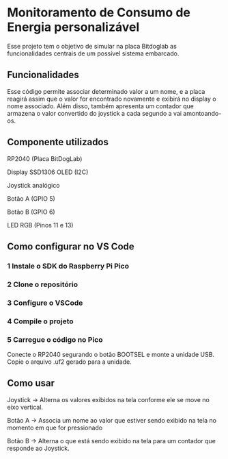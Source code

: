 # Monitoramento de Consumo de Energia personalizável
Esse projeto tem o objetivo de simular na placa Bitdoglab as funcionalidades centrais de um possível sistema embarcado.

## Funcionalidades
Esse código permite associar determinado valor a um nome, e a placa reagirá assim que o valor for encontrado novamente e exibirá no display o nome associado. Além disso, também apresenta um contador que armazena o valor convertido do joystick a cada segundo a vai amontoando-os.

## Componente utilizados
RP2040 (Placa BitDogLab)

Display SSD1306 OLED (I2C)

Joystick analógico

Botão A (GPIO 5)

Botão B (GPIO 6)

LED RGB (Pinos 11 e 13)

## Como configurar no VS Code
### 1 Instale o SDK do Raspberry Pi Pico

### 2 Clone o repositório

### 3 Configure o VSCode

### 4 Compile o projeto

### 5 Carregue o código no Pico
Conecte o RP2040 segurando o botão BOOTSEL e monte a unidade USB.
Copie o arquivo .uf2 gerado para a unidade.

## Como usar
Joystick -> Alterna os valores exibidos na tela conforme ele se move no eixo vertical.

Botão A -> Associa um nome ao valor que estiver sendo exibido na tela no momento em que for pressionado

Botão B -> Alterna o que está sendo exibido na tela para um contador que responde ao Joystick.
